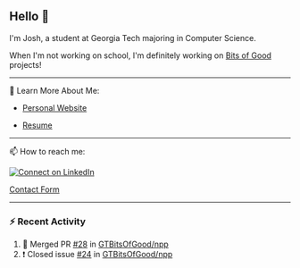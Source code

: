## Hello 👋

I'm Josh, a student at Georgia Tech majoring in Computer Science.

When I'm not working on school, I'm definitely working on [Bits of Good](https://bitsofgood.org) projects!

---

📖 Learn More About Me:

* [Personal Website](https://mcfarl.in)

* [Resume](https://www.dropbox.com/s/xak4fdv0h2ghhhy/JoshuaMcFarlin_Resume.pdf?dl=0)

---

📫 How to reach me:

[![Connect on LinkedIn](https://img.shields.io/badge/--linkedin?label=LinkedIn&logo=LinkedIn&style=social)](https://www.linkedin.com/in/joshmcfarlin)

[Contact Form](https://mcfarl.in/contact)

---

### :zap: Recent Activity

<!--START_SECTION:activity-->
1. 🎉 Merged PR [#28](https://github.com/GTBitsOfGood/npp/pull/28) in [GTBitsOfGood/npp](https://github.com/GTBitsOfGood/npp)
2. ❗️ Closed issue [#24](https://github.com/GTBitsOfGood/npp/issues/24) in [GTBitsOfGood/npp](https://github.com/GTBitsOfGood/npp)
<!--END_SECTION:activity-->
